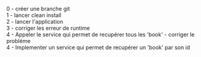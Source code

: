 <p>
0 - créer une branche git </br>
1 - lancer clean install </br>
2 - lancer l'application </br>
3 - corriger les erreur de runtime </br>
4 - Appeler le service qui permet de recupérer tous les 'book' -  corriger le probléme</br>
4 - Implementer un service qui permet de recupérer un 'book' par son id </br>
</p>